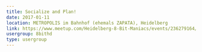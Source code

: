 ```yaml
---
title: Socialize and Plan!
date: 2017-01-11
location: METROPOLIS im Bahnhof (ehemals ZAPATA), Heidelberg
link: https://www.meetup.com/Heidelberg-8-Bit-Maniacs/events/236279164/
usergroup: 8bithd
type: usergroup
---
```

